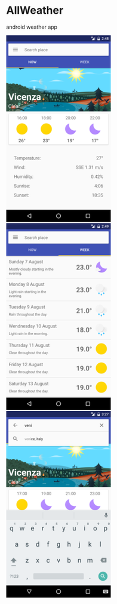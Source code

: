 # AllWeather
android weather app

<!--![screenshot](https://github.com/vise950/AllWeather/blob/master/screenshot/daily.png)-->
<!--![screenshot](https://github.com/vise950/AllWeather/blob/master/screenshot/forecast.png)-->
<!--![screenshot](https://github.com/vise950/AllWeather/blob/master/screenshot/search.png)-->
<img src="https://github.com/vise950/AllWeather/blob/master/screenshot/daily.png"  width="280" height="500">
<img src="https://github.com/vise950/AllWeather/blob/master/screenshot/forecast.png"  width="280" height="500">
<img src="https://github.com/vise950/AllWeather/blob/master/screenshot/search.png"  width="280" height="500">


